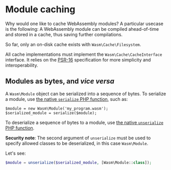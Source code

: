 # Module caching

Why would one like to cache WebAssembly modules? A particular usecase
is the following: A WebAssembly module can be compiled ahead-of-time
and stored in a cache, thus saving further compilations.

So far, only an on-disk cache exists with `Wasm\Cache\Filesystem`.

All cache implementations must implement the
`Wasm\Cache\CacheInterface` interface. It relies on the
[PSR-16](https://www.php-fig.org/psr/psr-16/) specification for more
simplicity and interoperability.

## Modules as bytes, and _vice versa_

A `Wasm\Module` object can be serialized into a sequence of bytes. To
serialize a module, use [the native `serialize` PHP
function](http://php.net/serialize), such as:

```php,ignore
$module = new Wasm\Module('my_program.wasm');
$serialized_module = serialize($module);
```

To deserialize a sequence of bytes to a module, use [the native
`unserialize` PHP function](http://php.net/unserialize).

**Security note**: The second argument of `unserialize` must be used
to specify allowed classes to be deserialized, in this case
`Wasm\Module`.

Let's see:

```php
$module = unserialize($serialized_module, [Wasm\Module::class]);
```

